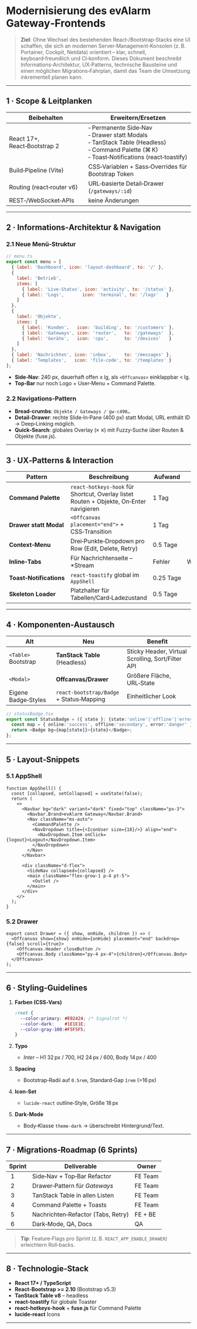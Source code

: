 # Modernisierung des **evAlarm Gateway**‑Frontends

> **Ziel**: Ohne Wechsel des bestehenden React‑/Bootstrap‑Stacks eine UI schaffen, die sich an modernen Server‑Management‑Konsolen (z. B. Portainer, Cockpit, Netdata) orientiert – klar, schnell, keyboard‑freundlich und CI‑konform. Dieses Dokument beschreibt Informations‑Architektur, UX‑Patterns, technische Bausteine und einen möglichen Migrations‑Fahrplan, damit das Team die Umsetzung inkrementell planen kann.

---

## 1 · Scope & Leitplanken

| **Beibehalten**              | **Erweitern/Ersetzen**                                                                                                                             |
| ---------------------------- | -------------------------------------------------------------------------------------------------------------------------------------------------- |
| React 17+, React‑Bootstrap 2 | ‑ Permanente Side‑Nav<br>‑ Drawer statt Modals<br>‑ TanStack Table (Headless)<br>‑ Command Palette (⌘ K)<br>‑ Toast‑Notifications (react‑toastify) |
| Build‑Pipeline (Vite)        | CSS‑Variablen + Sass‑Overrides für Bootstrap Token                                                                                                 |
| Routing (react‑router v6)    | URL‑basierte Detail‑Drawer (`/gateways/:id`)                                                                                                       |
| REST‑/WebSocket‑APIs         | keine Änderungen                                                                                                                                   |

---

## 2 · Informations‑Architektur & Navigation

### 2.1 Neue Menü‑Struktur

```js
// menu.ts
export const menu = [
  { label: 'Dashboard', icon: 'layout-dashboard', to: '/' },
  {
    label: 'Betrieb',
    items: [
      { label: 'Live‑Status', icon: 'activity', to: '/status' },
      { label: 'Logs',       icon: 'terminal', to: '/logs'   }
    ]
  },
  {
    label: 'Objekte',
    items: [
      { label: 'Kunden',   icon: 'building', to: '/customers' },
      { label: 'Gateways', icon: 'router',   to: '/gateways'  },
      { label: 'Geräte',   icon: 'cpu',      to: '/devices'   }
    ]
  },
  { label: 'Nachrichten', icon: 'inbox',     to: '/messages' },
  { label: 'Templates',   icon: 'file-code', to: '/templates' }
];
```

* **Side‑Nav**: 240 px, dauerhaft offen ≥ lg, als `<Offcanvas>` einklappbar < lg.
* **Top‑Bar** nur noch Logo + User‑Menu + Command Palette.

### 2.2 Navigations‑Pattern

* **Bread‑crumbs**: `Objekte / Gateways / gw‑c490…`
* **Detail‑Drawer**: rechte Slide‑In‑Pane (400 px) statt Modal, URL enthält ID → Deep‑Linking möglich.
* **Quick‑Search**: globales Overlay (`⌘ K`) mit Fuzzy‑Suche über Routen & Objekte (fuse.js).

---

## 3 · UX‑Patterns & Interaction

| Pattern                 | Beschreibung                                                                            | Aufwand   |                   |          |
| ----------------------- | --------------------------------------------------------------------------------------- | --------- | ----------------- | -------- |
| **Command Palette**     | `react-hotkeys-hook` für Shortcut, Overlay listet Routen + Objekte, On‑Enter navigieren | 1 Tag     |                   |          |
| **Drawer statt Modal**  | `<Offcanvas placement="end">` + CSS‑Transition                                          | 1 Tag     |                   |          |
| **Context‑Menu**        | Drei‑Punkte‑Dropdown pro Row (Edit, Delete, Retry)                                      | 0.5 Tage  |                   |          |
| **Inline‑Tabs**         | Für Nachrichtenseite – \*Stream                                                         | Fehler    | Weiterleitungen\* | 0.5 Tage |
| **Toast‑Notifications** | `react-toastify` global im `AppShell`                                                   | 0.25 Tage |                   |          |
| **Skeleton Loader**     | Platzhalter für Tabellen/Card‑Ladezustand                                               | 0.5 Tage  |                   |          |

---

## 4 · Komponenten‑Austausch

| Alt                 | Neu                                      | Benefit                                           |
| ------------------- | ---------------------------------------- | ------------------------------------------------- |
| `<Table>` Bootstrap | **TanStack Table** (Headless)            | Sticky Header, Virtual Scrolling, Sort/Filter API |
| `<Modal>`           | **Offcanvas/Drawer**                     | Größere Fläche, URL‑State                         |
| Eigene Badge‑Styles | `react-bootstrap/Badge` + Status‑Mapping | Einheitlicher Look                                |

```ts
// statusBadge.tsx
export const StatusBadge = ({ state }: {state:'online'|'offline'|'error'}) => {
  const map = { online:'success', offline:'secondary', error:'danger' } as const;
  return <Badge bg={map[state]}>{state}</Badge>;
};
```

---

## 5 · Layout‑Snippets

### 5.1 AppShell

```tsx
function AppShell() {
  const [collapsed, setCollapsed] = useState(false);
  return (
    <>
      <Navbar bg="dark" variant="dark" fixed="top" className="px-3">
        <Navbar.Brand>evAlarm Gateway</Navbar.Brand>
        <Nav className="ms-auto">
          <CommandPalette />
          <NavDropdown title={<IconUser size={18}/>} align="end">
            <NavDropdown.Item onClick={logout}>Logout</NavDropdown.Item>
          </NavDropdown>
        </Nav>
      </Navbar>

      <div className="d-flex">
        <SideNav collapsed={collapsed} />
        <main className="flex-grow-1 p-4 pt-5">
          <Outlet />
        </main>
      </div>
    </>
  );
}
```

### 5.2 Drawer

```tsx
export const Drawer = ({ show, onHide, children }) => (
  <Offcanvas show={show} onHide={onHide} placement="end" backdrop={false} scroll={true}>
    <Offcanvas.Header closeButton />
    <Offcanvas.Body className="py-4 px-4">{children}</Offcanvas.Body>
  </Offcanvas>
);
```

---

## 6 · Styling‑Guidelines

1. **Farben (CSS‑Vars)**

   ```css
   :root {
     --color-primary: #E02424; /* Signalrot */
     --color-dark:    #1E1E1E;
     --color-gray-100:#F5F5F5;
   }
   ```
2. **Typo**

   * *Inter* – H1 32 px / 700, H2 24 px / 600, Body 14 px / 400
3. **Spacing**

   * Bootstrap‑Radii auf `0.5rem`, Standard‑Gap `1rem` (=16 px)
4. **Icon‑Set**

   * `lucide-react` outline‑Style, Größe 18 px
5. **Dark‑Mode**

   * Body‑Klasse `theme-dark` → überschreibt Hintergrund/Text.

---

## 7 · Migrations‑Roadmap (6 Sprints)

| Sprint | Deliverable                        | Owner   |
| ------ | ---------------------------------- | ------- |
|  1     | Side‑Nav + Top‑Bar Refactor        | FE Team |
|  2     | Drawer‑Pattern für *Gateways*      | FE Team |
|  3     | TanStack Table in allen Listen     | FE Team |
|  4     | Command Palette + Toasts           | FE Team |
|  5     | Nachrichten‑Refactor (Tabs, Retry) | FE + BE |
|  6     | Dark‑Mode, QA, Docs                | QA      |

> **Tip**: Feature‑Flags pro Sprint (z. B. `REACT_APP_ENABLE_DRAWER`) erleichtern Roll‑backs.

---

## 8 · Technologie‑Stack

* **React 17+ / TypeScript**
* **React‑Bootstrap >= 2.10** (Bootstrap v5.3)
* **TanStack Table v8** – headless
* **react-toastify** für globale Toaster
* **react-hotkeys-hook** + **fuse.js** für Command Palette
* **lucide‑react** Icons

---


